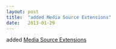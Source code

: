 ```yaml
---
layout: post
title:  "added Media Source Extensions"
date:   2013-01-29
---
```


added [Media Source Extensions](http://www.w3.org/TR/media-source/)

